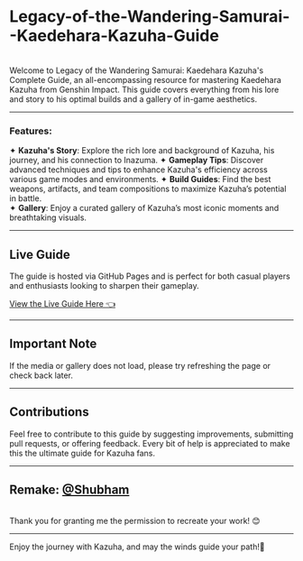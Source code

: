 # Legacy-of-the-Wandering-Samurai--Kaedehara-Kazuha-Guide
<br>
Welcome to Legacy of the Wandering Samurai: Kaedehara Kazuha's Complete Guide, an all-encompassing resource for mastering Kaedehara Kazuha from Genshin Impact. This guide covers everything from his lore and story to his optimal builds and a gallery of in-game aesthetics.

---

### Features:
✦ **Kazuha's Story**: Explore the rich lore and background of Kazuha, his journey, and his connection to Inazuma. 
✦ **Gameplay Tips**: Discover advanced techniques and tips to enhance Kazuha's efficiency across various game modes and environments.
✦ **Build Guides**: Find the best weapons, artifacts, and team compositions to maximize Kazuha’s potential in battle.    
✦ **Gallery**: Enjoy a curated gallery of Kazuha’s most iconic moments and breathtaking visuals.

---

## Live Guide

The guide is hosted via GitHub Pages and is perfect for both casual players and enthusiasts looking to sharpen their gameplay.

[View the Live Guide Here 👈](https://dev-zenitsu.github.io/Legacy-of-the-Wandering-Samurai--Kazuha-Guide/)

---

## Important Note 
If the media or gallery does not load, please try refreshing the page or check back later.

---

## Contributions
Feel free to contribute to this guide by suggesting improvements, submitting pull requests, or offering feedback. Every bit of help is appreciated to make this the ultimate guide for Kazuha fans.

---

## Remake: [@Shubham](https://github.com/Shubamium)
<br>
Thank you for granting me the permission to recreate your work! 😊

<hr>

Enjoy the journey with Kazuha, and may the winds guide your path!🍃
